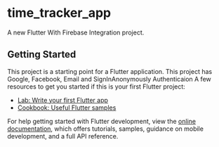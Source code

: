 # time_tracker_app

A new Flutter With Firebase Integration project.

## Getting Started

This project is a starting point for a Flutter application.
This project has Google, Facebook, Email and SignInAnonymously Authenticaion
A few resources to get you started if this is your first Flutter project:

- [Lab: Write your first Flutter app](https://docs.flutter.dev/get-started/codelab)
- [Cookbook: Useful Flutter samples](https://docs.flutter.dev/cookbook)

For help getting started with Flutter development, view the
[online documentation](https://docs.flutter.dev/), which offers tutorials,
samples, guidance on mobile development, and a full API reference.
